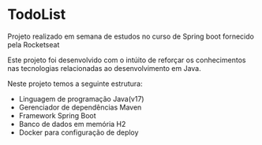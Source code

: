 # TodoList
Projeto realizado em semana de estudos no curso de Spring boot fornecido pela Rocketseat

Este projeto foi desenvolvido com o intúito de reforçar os conhecimentos nas tecnologias relacionadas ao desenvolvimento em Java.

Neste projeto temos a seguinte estrutura:

- Linguagem de programação Java(v17)
- Gerenciador de dependências Maven
- Framework Spring Boot
- Banco de dados em memória H2
- Docker para configuração de deploy

